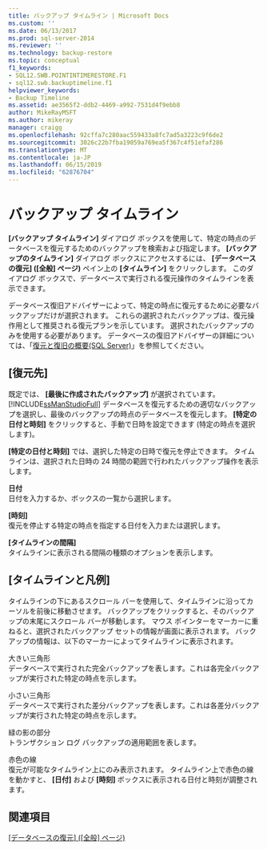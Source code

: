```yaml
---
title: バックアップ タイムライン | Microsoft Docs
ms.custom: ''
ms.date: 06/13/2017
ms.prod: sql-server-2014
ms.reviewer: ''
ms.technology: backup-restore
ms.topic: conceptual
f1_keywords:
- SQL12.SWB.POINTINTIMERESTORE.F1
- sql12.swb.backuptimeline.f1
helpviewer_keywords:
- Backup Timeline
ms.assetid: ae3565f2-ddb2-4469-a992-7531d4f9ebb8
author: MikeRayMSFT
ms.author: mikeray
manager: craigg
ms.openlocfilehash: 92cffa7c280aac559433a8fc7ad5a3223c9f6de2
ms.sourcegitcommit: 3026c22b7fba19059a769ea5f367c4f51efaf286
ms.translationtype: MT
ms.contentlocale: ja-JP
ms.lasthandoff: 06/15/2019
ms.locfileid: "62876704"
---
```

# <a name="backup-timeline"></a>バックアップ タイムライン
  **[バックアップ タイムライン]** ダイアログ ボックスを使用して、特定の時点のデータベースを復元するためのバックアップを検索および指定します。 **[バックアップのタイムライン]** ダイアログ ボックスにアクセスするには、 **[データベースの復元] ([全般] ページ)** ペイン上の **[タイムライン]** をクリックします。 このダイアログ ボックスで、データベースで実行される復元操作のタイムラインを表示できます。  
  
 データベース復旧アドバイザーによって、特定の時点に復元するために必要なバックアップだけが選択されます。 これらの選択されたバックアップは、復元操作用として推奨される復元プランを示しています。 選択されたバックアップのみを使用する必要があります。 データベースの復旧アドバイザーの詳細については、「[復元と復旧の概要&#40;SQL Server&#41;](restore-and-recovery-overview-sql-server.md)」を参照してください。  
  
## <a name="restore-to"></a>[復元先]  
 既定では、 **[最後に作成されたバックアップ]** が選択されています。 [!INCLUDE[ssManStudioFull](../../includes/ssmanstudiofull-md.md)] データベースを復元するための適切なバックアップを選択し、最後のバックアップの時点のデータベースを復元します。 **[特定の日付と時刻]** をクリックすると、手動で日時を設定できます (特定の時点を選択します)。  
  
 **[特定の日付と時刻]** では、選択した特定の日時で復元を停止できます。 タイムラインは、選択された日時の 24 時間の範囲で行われたバックアップ操作を表示します。  
  
 **日付**  
 日付を入力するか、ボックスの一覧から選択します。  
  
 **[時刻]**  
 復元を停止する特定の時点を指定する日付を入力または選択します。  
  
 **[タイムラインの間隔]**  
 タイムラインに表示される間隔の種類のオプションを表示します。  
  
## <a name="timeline-and-legend"></a>[タイムラインと凡例]  
 タイムラインの下にあるスクロール バーを使用して、タイムラインに沿ってカーソルを前後に移動させます。 バックアップをクリックすると、そのバックアップの末尾にスクロール バーが移動します。 マウス ポインターをマーカーに重ねると、選択されたバックアップ セットの情報が画面に表示されます。 バックアップの情報は、以下のマーカーによってタイムラインに表示されます。  
  
 大きい三角形  
 データベースで実行された完全バックアップを表します。これは各完全バックアップが実行された特定の時点を示します。  
  
 小さい三角形  
 データベースで実行された差分バックアップを表します。これは各差分バックアップが実行された特定の時点を示します。  
  
 緑の影の部分  
 トランザクション ログ バックアップの適用範囲を表します。  
  
 赤色の線  
 復元が可能なタイムライン上にのみ表示されます。 タイムライン上で赤色の線を動かすと、 **[日付]** および **[時刻]** ボックスに表示される日付と時刻が調整されます。  
  
## <a name="see-also"></a>関連項目  
 [[データベースの復元] &#40;[全般] ページ&#41;](../../integration-services/general-page-of-integration-services-designers-options.md)  
  
  
